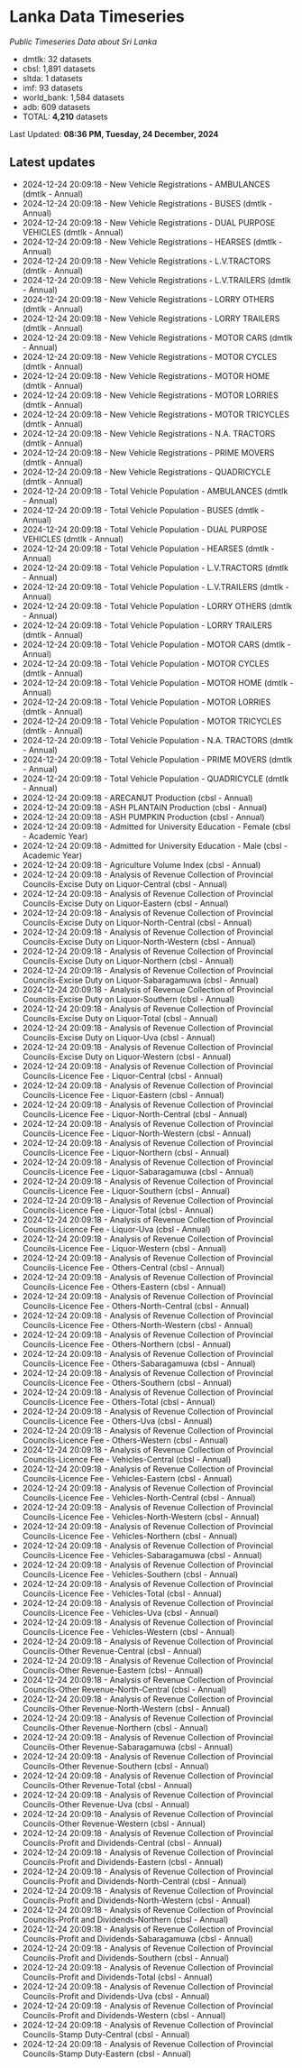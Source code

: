 # Lanka Data Timeseries
*Public Timeseries Data about Sri Lanka*

* dmtlk: 32 datasets
* cbsl: 1,891 datasets
* sltda: 1 datasets
* imf: 93 datasets
* world_bank: 1,584 datasets
* adb: 609 datasets
* TOTAL: **4,210** datasets

Last Updated: **08:36 PM, Tuesday, 24 December, 2024**

## Latest updates

* 2024-12-24 20:09:18 - New Vehicle Registrations - AMBULANCES (dmtlk - Annual)
* 2024-12-24 20:09:18 - New Vehicle Registrations - BUSES (dmtlk - Annual)
* 2024-12-24 20:09:18 - New Vehicle Registrations - DUAL PURPOSE VEHICLES (dmtlk - Annual)
* 2024-12-24 20:09:18 - New Vehicle Registrations - HEARSES (dmtlk - Annual)
* 2024-12-24 20:09:18 - New Vehicle Registrations - L.V.TRACTORS (dmtlk - Annual)
* 2024-12-24 20:09:18 - New Vehicle Registrations - L.V.TRAILERS (dmtlk - Annual)
* 2024-12-24 20:09:18 - New Vehicle Registrations - LORRY OTHERS (dmtlk - Annual)
* 2024-12-24 20:09:18 - New Vehicle Registrations - LORRY TRAILERS (dmtlk - Annual)
* 2024-12-24 20:09:18 - New Vehicle Registrations - MOTOR CARS (dmtlk - Annual)
* 2024-12-24 20:09:18 - New Vehicle Registrations - MOTOR CYCLES (dmtlk - Annual)
* 2024-12-24 20:09:18 - New Vehicle Registrations - MOTOR HOME (dmtlk - Annual)
* 2024-12-24 20:09:18 - New Vehicle Registrations - MOTOR LORRIES (dmtlk - Annual)
* 2024-12-24 20:09:18 - New Vehicle Registrations - MOTOR TRICYCLES (dmtlk - Annual)
* 2024-12-24 20:09:18 - New Vehicle Registrations - N.A. TRACTORS (dmtlk - Annual)
* 2024-12-24 20:09:18 - New Vehicle Registrations - PRIME MOVERS (dmtlk - Annual)
* 2024-12-24 20:09:18 - New Vehicle Registrations - QUADRICYCLE (dmtlk - Annual)
* 2024-12-24 20:09:18 - Total Vehicle Population - AMBULANCES (dmtlk - Annual)
* 2024-12-24 20:09:18 - Total Vehicle Population - BUSES (dmtlk - Annual)
* 2024-12-24 20:09:18 - Total Vehicle Population - DUAL PURPOSE VEHICLES (dmtlk - Annual)
* 2024-12-24 20:09:18 - Total Vehicle Population - HEARSES (dmtlk - Annual)
* 2024-12-24 20:09:18 - Total Vehicle Population - L.V.TRACTORS (dmtlk - Annual)
* 2024-12-24 20:09:18 - Total Vehicle Population - L.V.TRAILERS (dmtlk - Annual)
* 2024-12-24 20:09:18 - Total Vehicle Population - LORRY OTHERS (dmtlk - Annual)
* 2024-12-24 20:09:18 - Total Vehicle Population - LORRY TRAILERS (dmtlk - Annual)
* 2024-12-24 20:09:18 - Total Vehicle Population - MOTOR CARS (dmtlk - Annual)
* 2024-12-24 20:09:18 - Total Vehicle Population - MOTOR CYCLES (dmtlk - Annual)
* 2024-12-24 20:09:18 - Total Vehicle Population - MOTOR HOME (dmtlk - Annual)
* 2024-12-24 20:09:18 - Total Vehicle Population - MOTOR LORRIES (dmtlk - Annual)
* 2024-12-24 20:09:18 - Total Vehicle Population - MOTOR TRICYCLES (dmtlk - Annual)
* 2024-12-24 20:09:18 - Total Vehicle Population - N.A. TRACTORS (dmtlk - Annual)
* 2024-12-24 20:09:18 - Total Vehicle Population - PRIME MOVERS (dmtlk - Annual)
* 2024-12-24 20:09:18 - Total Vehicle Population - QUADRICYCLE (dmtlk - Annual)
* 2024-12-24 20:09:18 - ARECANUT Production (cbsl - Annual)
* 2024-12-24 20:09:18 - ASH PLANTAIN Production (cbsl - Annual)
* 2024-12-24 20:09:18 - ASH PUMPKIN Production (cbsl - Annual)
* 2024-12-24 20:09:18 - Admitted for University Education - Female (cbsl - Academic Year)
* 2024-12-24 20:09:18 - Admitted for University Education - Male (cbsl - Academic Year)
* 2024-12-24 20:09:18 - Agriculture Volume Index (cbsl - Annual)
* 2024-12-24 20:09:18 - Analysis of Revenue Collection of Provincial Councils-Excise Duty on Liquor-Central (cbsl - Annual)
* 2024-12-24 20:09:18 - Analysis of Revenue Collection of Provincial Councils-Excise Duty on Liquor-Eastern (cbsl - Annual)
* 2024-12-24 20:09:18 - Analysis of Revenue Collection of Provincial Councils-Excise Duty on Liquor-North-Central (cbsl - Annual)
* 2024-12-24 20:09:18 - Analysis of Revenue Collection of Provincial Councils-Excise Duty on Liquor-North-Western (cbsl - Annual)
* 2024-12-24 20:09:18 - Analysis of Revenue Collection of Provincial Councils-Excise Duty on Liquor-Northern (cbsl - Annual)
* 2024-12-24 20:09:18 - Analysis of Revenue Collection of Provincial Councils-Excise Duty on Liquor-Sabaragamuwa (cbsl - Annual)
* 2024-12-24 20:09:18 - Analysis of Revenue Collection of Provincial Councils-Excise Duty on Liquor-Southern (cbsl - Annual)
* 2024-12-24 20:09:18 - Analysis of Revenue Collection of Provincial Councils-Excise Duty on Liquor-Total (cbsl - Annual)
* 2024-12-24 20:09:18 - Analysis of Revenue Collection of Provincial Councils-Excise Duty on Liquor-Uva (cbsl - Annual)
* 2024-12-24 20:09:18 - Analysis of Revenue Collection of Provincial Councils-Excise Duty on Liquor-Western (cbsl - Annual)
* 2024-12-24 20:09:18 - Analysis of Revenue Collection of Provincial Councils-Licence Fee - Liquor-Central (cbsl - Annual)
* 2024-12-24 20:09:18 - Analysis of Revenue Collection of Provincial Councils-Licence Fee - Liquor-Eastern (cbsl - Annual)
* 2024-12-24 20:09:18 - Analysis of Revenue Collection of Provincial Councils-Licence Fee - Liquor-North-Central (cbsl - Annual)
* 2024-12-24 20:09:18 - Analysis of Revenue Collection of Provincial Councils-Licence Fee - Liquor-North-Western (cbsl - Annual)
* 2024-12-24 20:09:18 - Analysis of Revenue Collection of Provincial Councils-Licence Fee - Liquor-Northern (cbsl - Annual)
* 2024-12-24 20:09:18 - Analysis of Revenue Collection of Provincial Councils-Licence Fee - Liquor-Sabaragamuwa (cbsl - Annual)
* 2024-12-24 20:09:18 - Analysis of Revenue Collection of Provincial Councils-Licence Fee - Liquor-Southern (cbsl - Annual)
* 2024-12-24 20:09:18 - Analysis of Revenue Collection of Provincial Councils-Licence Fee - Liquor-Total (cbsl - Annual)
* 2024-12-24 20:09:18 - Analysis of Revenue Collection of Provincial Councils-Licence Fee - Liquor-Uva (cbsl - Annual)
* 2024-12-24 20:09:18 - Analysis of Revenue Collection of Provincial Councils-Licence Fee - Liquor-Western (cbsl - Annual)
* 2024-12-24 20:09:18 - Analysis of Revenue Collection of Provincial Councils-Licence Fee - Others-Central (cbsl - Annual)
* 2024-12-24 20:09:18 - Analysis of Revenue Collection of Provincial Councils-Licence Fee - Others-Eastern (cbsl - Annual)
* 2024-12-24 20:09:18 - Analysis of Revenue Collection of Provincial Councils-Licence Fee - Others-North-Central (cbsl - Annual)
* 2024-12-24 20:09:18 - Analysis of Revenue Collection of Provincial Councils-Licence Fee - Others-North-Western (cbsl - Annual)
* 2024-12-24 20:09:18 - Analysis of Revenue Collection of Provincial Councils-Licence Fee - Others-Northern (cbsl - Annual)
* 2024-12-24 20:09:18 - Analysis of Revenue Collection of Provincial Councils-Licence Fee - Others-Sabaragamuwa (cbsl - Annual)
* 2024-12-24 20:09:18 - Analysis of Revenue Collection of Provincial Councils-Licence Fee - Others-Southern (cbsl - Annual)
* 2024-12-24 20:09:18 - Analysis of Revenue Collection of Provincial Councils-Licence Fee - Others-Total (cbsl - Annual)
* 2024-12-24 20:09:18 - Analysis of Revenue Collection of Provincial Councils-Licence Fee - Others-Uva (cbsl - Annual)
* 2024-12-24 20:09:18 - Analysis of Revenue Collection of Provincial Councils-Licence Fee - Others-Western (cbsl - Annual)
* 2024-12-24 20:09:18 - Analysis of Revenue Collection of Provincial Councils-Licence Fee - Vehicles-Central (cbsl - Annual)
* 2024-12-24 20:09:18 - Analysis of Revenue Collection of Provincial Councils-Licence Fee - Vehicles-Eastern (cbsl - Annual)
* 2024-12-24 20:09:18 - Analysis of Revenue Collection of Provincial Councils-Licence Fee - Vehicles-North-Central (cbsl - Annual)
* 2024-12-24 20:09:18 - Analysis of Revenue Collection of Provincial Councils-Licence Fee - Vehicles-North-Western (cbsl - Annual)
* 2024-12-24 20:09:18 - Analysis of Revenue Collection of Provincial Councils-Licence Fee - Vehicles-Northern (cbsl - Annual)
* 2024-12-24 20:09:18 - Analysis of Revenue Collection of Provincial Councils-Licence Fee - Vehicles-Sabaragamuwa (cbsl - Annual)
* 2024-12-24 20:09:18 - Analysis of Revenue Collection of Provincial Councils-Licence Fee - Vehicles-Southern (cbsl - Annual)
* 2024-12-24 20:09:18 - Analysis of Revenue Collection of Provincial Councils-Licence Fee - Vehicles-Total (cbsl - Annual)
* 2024-12-24 20:09:18 - Analysis of Revenue Collection of Provincial Councils-Licence Fee - Vehicles-Uva (cbsl - Annual)
* 2024-12-24 20:09:18 - Analysis of Revenue Collection of Provincial Councils-Licence Fee - Vehicles-Western (cbsl - Annual)
* 2024-12-24 20:09:18 - Analysis of Revenue Collection of Provincial Councils-Other Revenue-Central (cbsl - Annual)
* 2024-12-24 20:09:18 - Analysis of Revenue Collection of Provincial Councils-Other Revenue-Eastern (cbsl - Annual)
* 2024-12-24 20:09:18 - Analysis of Revenue Collection of Provincial Councils-Other Revenue-North-Central (cbsl - Annual)
* 2024-12-24 20:09:18 - Analysis of Revenue Collection of Provincial Councils-Other Revenue-North-Western (cbsl - Annual)
* 2024-12-24 20:09:18 - Analysis of Revenue Collection of Provincial Councils-Other Revenue-Northern (cbsl - Annual)
* 2024-12-24 20:09:18 - Analysis of Revenue Collection of Provincial Councils-Other Revenue-Sabaragamuwa (cbsl - Annual)
* 2024-12-24 20:09:18 - Analysis of Revenue Collection of Provincial Councils-Other Revenue-Southern (cbsl - Annual)
* 2024-12-24 20:09:18 - Analysis of Revenue Collection of Provincial Councils-Other Revenue-Total (cbsl - Annual)
* 2024-12-24 20:09:18 - Analysis of Revenue Collection of Provincial Councils-Other Revenue-Uva (cbsl - Annual)
* 2024-12-24 20:09:18 - Analysis of Revenue Collection of Provincial Councils-Other Revenue-Western (cbsl - Annual)
* 2024-12-24 20:09:18 - Analysis of Revenue Collection of Provincial Councils-Profit and Dividends-Central (cbsl - Annual)
* 2024-12-24 20:09:18 - Analysis of Revenue Collection of Provincial Councils-Profit and Dividends-Eastern (cbsl - Annual)
* 2024-12-24 20:09:18 - Analysis of Revenue Collection of Provincial Councils-Profit and Dividends-North-Central (cbsl - Annual)
* 2024-12-24 20:09:18 - Analysis of Revenue Collection of Provincial Councils-Profit and Dividends-North-Western (cbsl - Annual)
* 2024-12-24 20:09:18 - Analysis of Revenue Collection of Provincial Councils-Profit and Dividends-Northern (cbsl - Annual)
* 2024-12-24 20:09:18 - Analysis of Revenue Collection of Provincial Councils-Profit and Dividends-Sabaragamuwa (cbsl - Annual)
* 2024-12-24 20:09:18 - Analysis of Revenue Collection of Provincial Councils-Profit and Dividends-Southern (cbsl - Annual)
* 2024-12-24 20:09:18 - Analysis of Revenue Collection of Provincial Councils-Profit and Dividends-Total (cbsl - Annual)
* 2024-12-24 20:09:18 - Analysis of Revenue Collection of Provincial Councils-Profit and Dividends-Uva (cbsl - Annual)
* 2024-12-24 20:09:18 - Analysis of Revenue Collection of Provincial Councils-Profit and Dividends-Western (cbsl - Annual)
* 2024-12-24 20:09:18 - Analysis of Revenue Collection of Provincial Councils-Stamp Duty-Central (cbsl - Annual)
* 2024-12-24 20:09:18 - Analysis of Revenue Collection of Provincial Councils-Stamp Duty-Eastern (cbsl - Annual)